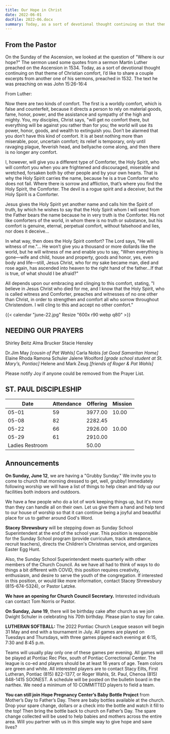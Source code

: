 ```yaml
---
title: Our Hope in Christ
date: 2022-06-01
docFile: 2022-06.docx
summary: Today, as a sort of devotional thought continuing on that theme of Christian comfort, I’d like to share a couple excerpts from Luther.
---
```


## From the Pastor

On the Sunday of the Ascension, we looked at the question of "Where is our hope?" The sermon used some quotes from a sermon Martin Luther preached on the Ascension in 1534. Today, as a sort of devotional thought continuing on that theme of Christian comfort, I’d like to share a couple excerpts from another one of his sermons, preached in 1532. The text he was preaching on was John 15:26-16:4

From Luther:

Now there are two kinds of comfort. The first is a worldly comfort, which is false and counterfeit, because it directs a person to rely on material goods, fame, honor, power, and the assistance and sympathy of the high and mighty. You, my disciples, Christ says, "will get no comfort there, but everything will be against you rather than for you; the world will use its power, honor, goods, and wealth to extinguish you. Don’t be alarmed that you don’t have this kind of comfort. It is at best nothing more than miserable, poor, uncertain comfort; its relief is temporary, only until ravaging plague, feverish head, and bellyache come along, and then there is no longer any comfort.

I, however, will give you a different type of Comforter, the Holy Spirit, who will comfort you when you are frightened and discouraged, miserable and wretched, forsaken both by other people and by your own hearts. That is why the Holy Spirit carries the name, because he is a true Comforter who does not fail. Where there is sorrow and affliction, that’s where you find the Holy Spirit, the Comforter. The devil is a rogue spirit and a deceiver, but the Holy Spirit is a Comforter.

Jesus gives the Holy Spirit yet another name and calls him the Spirit of truth, by which he wishes to say that the Holy Spirit whom I will send from the Father bears the name because he in very truth is the Comforter. His not like comforters of the world, in whom there is no truth or substance, but his comfort is genuine, eternal, perpetual comfort, without falsehood and lies, nor does it deceive…

In what way, then does the Holy Spirit comfort? The Lord says, "He will witness of me."… He won’t give you a thousand or more dollards like the world, but he will witness of me and enable you to say, "When everything is gone—wife and child, house and property, goods and honor, yes, even body and life—still, Jesus Christ, who for my sake became man, died and rose again, has ascended into heaven to the right hand of the father…If that is true, of what should I be afraid?"

All depends upon our embracing and clinging to this comfort, stating, "I believe in Jesus Christ who died for me, and I know that the Holy Spirit, who is called witness and Comforter, preaches and witnesses of no one other than Christ, in order to strengthen and comfort all who sorrow throughout Christendom. I will cling to this and accept no other comfort."

{{< calendar "june-22.jpg" Resize "600x r90 webp q80" >}}

## NEEDING OUR PRAYERS

Shirley Beitz
Alma Brucker
Stacie Hensley

Dr.Jim May *[cousin of Pat Wahls]*
Carla Nobis *[at Good Samaritan Home]*
Elaine Rhoda 
Ramona Schuler 
Jalene Woolford *[grade school student at St. Mary’s, Pontiac]*
Helene and Mark Zeug *[friends of Roger & Pat Wahls]*

Please notify Joy if anyone could be removed from the Prayer List.

## ST. PAUL DISCIPLESHIP

| Date            | Attendance | Offering | Mission |
|-----------------|------------|----------|---------|
| 05-01           | 59         | 3977.00  | 10.00   |
| 05-08           | 82         | 2282.45  |         |
| 05-22           | 66         | 2926.00  | 10.00   |
| 05-29           | 61         | 2910.00  |         |
| Ladies Restroom |            | 50.00    |         |


## Announcements

**On Sunday, June 12**, we are having a "Grubby Sunday." We invite you to come to church that morning dressed to get, well, grubby! Immediately following worship we will have a list of things to help clean and tidy up our facilities both indoors and outdoors. 

We have a few people who do a lot of work keeping things up, but it's more than they can handle all on their own. Let us give them a hand and help tend to our house of worship so that it can continue being a joyful and beautiful place for us to gather around God's Word.

**Stacey Shrewsbury** will be stepping down as Sunday School Superintendent at the end of the school year. This position is responsible for the Sunday School program (provide curriculum, track attendance, recruit teachers), directs the Children's Christmas service, and organizes Easter Egg Hunt. 

Also, the Sunday School Superintendent meets quarterly with other members of the Church Council. As we have all had to think of ways to do things a bit different with COVID, this position requires creativity, enthusiasm, and desire to serve the youth of the congregation. If interested in this position, or would like more information, contact Stacey Shrewsbury (815-674-5324), or Pastor Latzke.

**We have an opening for Church Council Secretary.** Interested individuals can contact Tom Norris or Pastor.

**On Sunday, June 19**, there will be birthday cake after church as we join Dwight Schuler in celebrating his 70th birthday.  Please plan to stay for cake.   

**LUTHERAN SOFTBALL:** The 2022 Pontiac Church League season will begin 31 May and end with a tournament  in July.  All games are played on Tuesdays and Thursdays, with three games played each evening at 6:15, 7:30 and 8:45 p.m.  

Teams will usually play only one of these games per evening.  All games will be played at Pontiac Rec Plex, south of Pontiac Correctional Center. The league is co-ed and players should be at least 16 years of age. Team colors are green and white. All interested players are to contact Stacy Eilts, First Lutheran, Pontiac (815) 822-1377, or Roger Wahls, St. Paul, Chenoa (815) 848-1415 SOONEST. A schedule will be posted on the bulletin board in the narthex. We need a minimum of 10 COMMITTED players to field a team.

**You can still join Hope Pregnancy Center’s Baby Bottle Project** from Mother’s Day to Father’s Day.  There are baby bottles available at the church.  Drop your spare change, dollars or a check into the bottle and watch it fill to the top!  Then bring the bottle back to church on Father’s Day.  The spare change collected will be used to help babies and mothers across the entire area.  Will you partner with us in this simple way to give hope and save lives?
